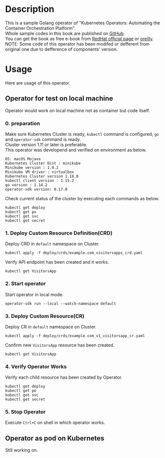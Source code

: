 # Description
This is a sample Golang operator of "Kubernetes Operators: Automating the Container Orchestration Platform".  
Whole sample codes in this book are published on [GitHub](https://github.com/kubernetes-operators-book/chapters).  
You can get the book as free e-book from [RedHat official page](https://www.redhat.com/ja/resources/oreilly-kubernetes-operators-automation-ebook) or
[oreilly](https://learning.oreilly.com/library/view/kubernetes-operators/9781492048039/).
NOTE: Some code of this operator has been modifed or defferent from original one due to defference of components' version.  

# Usage
Here are usage of this operator.
## Operator for test on local machine
Operator would work on local machine not as container but code itself.  
### 0. preparation
Make sure Kubernetes Cluster is ready, `kubectl` command is configured, `go` and `operator-sdk` command is ready.  
Cluster version 1.11 or later is preferable.  
This operator was developend and verified on environment as below.
```
OS: macOS Mojave
Kubernetes Cluster Dist : minikube
Minikube version : 1.9.2
Minikube VM driver : virtualbox
Kubernetes Cluster version 1.18.0
kubectl client version : 1.15.2
go version : 1.14.2
operator-sdk version: 0.17.0
```

Check current status of the cluster by executing each commands as below.
```
kubectl get deploy
kubectl get po
kubectl get svc
kubectl get secret
```

### 1. Deploy Custom Resource Definition(CRD)
Deploy CRD in `default` namespace on Cluster.
```
kubectl apply -f deploy/crds/example.com_visitorsapps_crd.yaml
```
Verify API endpoint has been created and it works.  
```
kubectl get VisitorsApp
```
### 2. Start operator
Start operator in local mode.  
```
operator-sdk run --local --watch-namespace default
```
### 3. Deploy Custom Resource(CR)
Deploy CR in `default` namespace on Cluster.  
```
kubectl apply -f deploy/crds/example.com_v1_visitorsapp_cr.yaml
```
Confirm new `VisitorsApp` resource has been created.  
```
kubectl get VisitorsApp
```
### 4. Verify Operator Works
Verify each child resource has been created by Operator.
```
kubectl get deploy
kubectl get po
kubectl get svc
kubectl get secret
```

### 5. Stop Operator
Execute `Ctrl+C` on shell in which operator works.
## Operator as pod on Kubernetes
Still working on.
